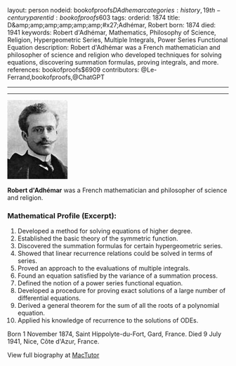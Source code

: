 layout: person
nodeid: bookofproofs$DAdhemar
categories: history,19th-century
parentid: bookofproofs$603
tags: 
orderid: 1874
title: D&amp;amp;amp;amp;amp;amp;amp;#x27;Adhémar, Robert
born: 1874
died: 1941
keywords: Robert d'Adhémar, Mathematics, Philosophy of Science, Religion, Hypergeometric Series, Multiple Integrals, Power Series Functional Equation
description: Robert d'Adhémar was a French mathematician and philosopher of science and religion who developed techniques for solving equations, discovering summation formulas, proving integrals, and more.
references: bookofproofs$6909
contributors: @Le-Ferrand,bookofproofs,@ChatGPT

---



---

![DAdhemar.jpg](https://github.com/bookofproofs/bookofproofs.github.io/blob/main/_sources/_assets/images/portraits/DAdhemar.jpg?raw=true)

**Robert d'Adhémar** was a French mathematician and philosopher of science and religion.

### Mathematical Profile (Excerpt):
1. Developed a method for solving equations of higher degree. 
2. Established the basic theory of the symmetric function.
3. Discovered the summation formulas for certain hypergeometric series.
4. Showed that linear recurrence relations could be solved in terms of series.
5. Proved an approach to the evaluations of multiple integrals.
6. Found an equation satisfied by the variance of a summation process.
7. Defined the notion of a power series functional equation.
8. Developed a procedure for proving exact solutions of a large number of differential equations.
9. Derived a general theorem for the sum of all the roots of a polynomial equation.
10. Applied his knowledge of recurrence to the solutions of ODEs.

Born 1 November 1874, Saint Hippolyte-du-Fort, Gard, France. Died 9 July 1941, Nice, Côte d'Azur, France.

View full biography at [MacTutor](https://mathshistory.st-andrews.ac.uk/Biographies/DAdhemar/)
